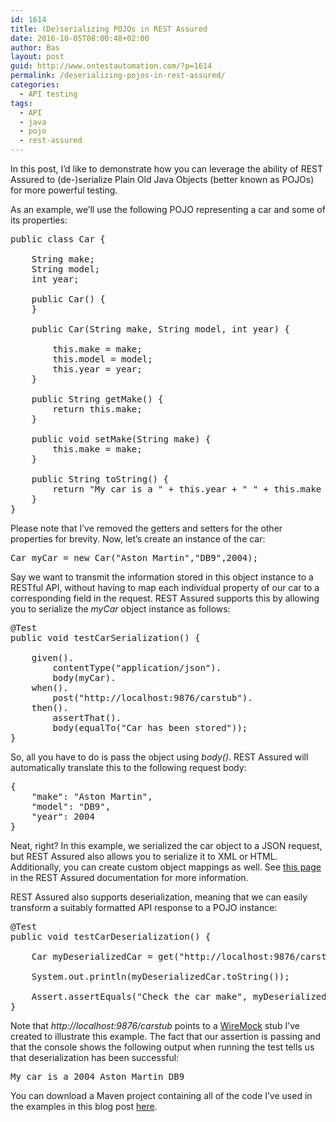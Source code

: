 ```yaml
---
id: 1614
title: (De)serializing POJOs in REST Assured
date: 2016-10-05T08:00:48+02:00
author: Bas
layout: post
guid: http://www.ontestautomation.com/?p=1614
permalink: /deserializing-pojos-in-rest-assured/
categories:
  - API testing
tags:
  - API
  - java
  - pojo
  - rest-assured
---
```

In this post, I&#8217;d like to demonstrate how you can leverage the ability of REST Assured to (de-)serialize Plain Old Java Objects (better known as POJOs) for more powerful testing.

As an example, we&#8217;ll use the following POJO representing a car and some of its properties:

<pre class="brush: java; gutter: false">public class Car {
	
	String make;
	String model;
	int year;
	
	public Car() {		
	}
	
	public Car(String make, String model, int year) {
		
		this.make = make;
		this.model = model;
		this.year = year;
	}
	
	public String getMake() {
		return this.make;
	}

	public void setMake(String make) {
		this.make = make;
	}
	
	public String toString() {
		return "My car is a " + this.year + " " + this.make + " " + this.model;
	}
}</pre>

Please note that I&#8217;ve removed the getters and setters for the other properties for brevity. Now, let&#8217;s create an instance of the car:

<pre class="brush: java; gutter: false">Car myCar = new Car("Aston Martin","DB9",2004);</pre>

Say we want to transmit the information stored in this object instance to a RESTful API, without having to map each individual property of our car to a corresponding field in the request. REST Assured supports this by allowing you to serialize the _myCar_ object instance as follows:

<pre class="brush: java; gutter: false">@Test
public void testCarSerialization() {
				
	given().
		contentType("application/json").
		body(myCar).
	when().
		post("http://localhost:9876/carstub").
	then().
		assertThat().
		body(equalTo("Car has been stored"));
}</pre>

So, all you have to do is pass the object using _body()_. REST Assured will automatically translate this to the following request body:

<pre class="brush: text; gutter: false">{
    "make": "Aston Martin",
    "model": "DB9",
    "year": 2004
}</pre>

Neat, right? In this example, we serialized the car object to a JSON request, but REST Assured also allows you to serialize it to XML or HTML. Additionally, you can create custom object mappings as well. See <a href="https://github.com/rest-assured/rest-assured/wiki/Usage#object-mapping" target="_blank">this page</a> in the REST Assured documentation for more information.

REST Assured also supports deserialization, meaning that we can easily transform a suitably formatted API response to a POJO instance:

<pre class="brush: java; gutter: false">@Test
public void testCarDeserialization() {
		
	Car myDeserializedCar = get("http://localhost:9876/carstub").as(Car.class);
		
	System.out.println(myDeserializedCar.toString());
	
	Assert.assertEquals("Check the car make", myDeserializedCar.getMake(), "Aston Martin");		
}</pre>

Note that _http://localhost:9876/carstub_ points to a <a href="http://wiremock.org/" target="_blank">WireMock</a> stub I&#8217;ve created to illustrate this example. The fact that our assertion is passing and that the console shows the following output when running the test tells us that deserialization has been successful:

<pre class="brush: text; gutter: false">My car is a 2004 Aston Martin DB9</pre>

You can download a Maven project containing all of the code I&#8217;ve used in the examples in this blog post [here](http://www.ontestautomation.com/files/RestAssuredSerialization.zip).